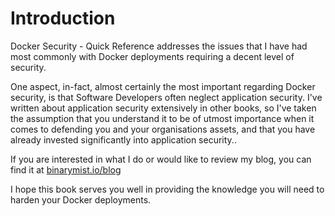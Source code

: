 # Introduction

Docker Security - Quick Reference addresses the issues that I have had most commonly with Docker deployments requiring a decent level of security.

One aspect, in-fact, almost certainly the most important regarding Docker security, is that Software Developers often neglect application security. I've written about application security extensively in other books, so I've taken the assumption that you understand it to be of utmost importance when it comes to defending you and your organisations assets, and that you have already invested significantly into application security..

If you are interested in what I do or would like to review my blog, you can find it at [binarymist.io/blog](https://binarymist.io/blog)

I hope this book serves you well in providing the knowledge you will need to harden your Docker deployments.